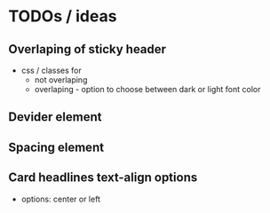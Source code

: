 # TODOs / ideas

## Overlaping of sticky header
- css / classes for
  - not overlaping
  - overlaping - option to choose between dark or light font color

## Devider element

## Spacing element

## Card headlines text-align options
- options: center or left

